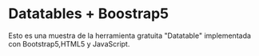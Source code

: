 # Datatables + Boostrap5

Esto es una muestra de la herramienta gratuita "Datatable" implementada con Bootstrap5,HTML5 y JavaScript.
